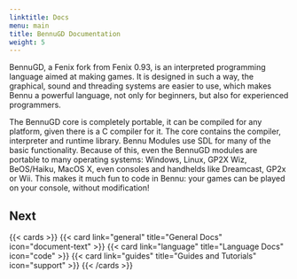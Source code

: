 ```yaml
---
linktitle: Docs
menu: main
title: BennuGD Documentation
weight: 5
---
```


BennuGD, a Fenix fork from Fenix 0.93, is an interpreted programming language aimed at making games. It is designed in such a way, the graphical, sound and threading systems are easier to use, which makes Bennu a powerful language, not only for beginners, but also for experienced programmers.

The BennuGD core is completely portable, it can be compiled for any platform, given there is a C compiler for it. The core contains the compiler, interpreter and runtime library. Bennu Modules use SDL for many of the basic functionality. Because of this, even the BennuGD modules are portable to many operating systems: Windows, Linux, GP2X Wiz, BeOS/Haiku, MacOS X, even consoles and handhelds like Dreamcast, GP2x or Wii. This makes it much fun to code in Bennu: your games can be played on your console, without modification!

## Next

{{< cards >}}
    {{< card link="general" title="General Docs" icon="document-text" >}}
    {{< card link="language" title="Language Docs" icon="code" >}}
    {{< card link="guides" title="Guides and Tutorials" icon="support" >}}
{{< /cards >}}
